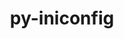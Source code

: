 ---
title: "py-iniconfig"
layout: cache
categories: [package, develop-2024-03-17]
meta: {"versions": ["2.0.0"], "compilers": ["gcc@=11.4.0", "gcc@=9.4.0", "oneapi@=2024.0.0"], "oss": ["ubuntu20.04", "ubuntu22.04"], "platforms": ["linux"], "targets": ["neoverse_v1", "neoverse_v2", "ppc64le", "x86_64_v3"], "stacks": ["e4s", "e4s-neoverse-v2", "e4s-neoverse_v1", "e4s-oneapi", "e4s-power", "e4s-rocm-external", "root"], "num_specs": 6, "num_specs_by_stack": {"root": 6, "e4s-power": 1, "e4s-neoverse_v1": 1, "e4s-neoverse-v2": 1, "e4s-rocm-external": 1, "e4s": 1, "e4s-oneapi": 1}}
spec_details: [{"hash": "k26rkt2tqnk7kflpz4smwjitnc7q53ng", "compiler": "gcc@=9.4.0", "versions": ["2.0.0"], "os": "ubuntu20.04", "platform": "linux", "target": "ppc64le", "variants": ["build_system=python_pip"], "stacks": ["root", "e4s-power"], "size": "-", "tarball": "https://binaries.spack.io/releases/develop-2024-03-17/build_cache/linux-ubuntu20.04-ppc64le/gcc-9.4.0/py-iniconfig-2.0.0/linux-ubuntu20.04-ppc64le-gcc-9.4.0-py-iniconfig-2.0.0-k26rkt2tqnk7kflpz4smwjitnc7q53ng.spack"}, {"hash": "dd7tmurkxyxyzbnh3mvhhz73yw5rsoid", "compiler": "gcc@=11.4.0", "versions": ["2.0.0"], "os": "ubuntu22.04", "platform": "linux", "target": "neoverse_v1", "variants": ["build_system=python_pip"], "stacks": ["e4s-neoverse_v1", "root"], "size": "-", "tarball": "https://binaries.spack.io/releases/develop-2024-03-17/build_cache/linux-ubuntu22.04-neoverse_v1/gcc-11.4.0/py-iniconfig-2.0.0/linux-ubuntu22.04-neoverse_v1-gcc-11.4.0-py-iniconfig-2.0.0-dd7tmurkxyxyzbnh3mvhhz73yw5rsoid.spack"}, {"hash": "kuyp2w27rsiac2sr6eoezgkomfy3lsac", "compiler": "gcc@=11.4.0", "versions": ["2.0.0"], "os": "ubuntu22.04", "platform": "linux", "target": "neoverse_v2", "variants": ["build_system=python_pip"], "stacks": ["root", "e4s-neoverse-v2"], "size": "-", "tarball": "https://binaries.spack.io/releases/develop-2024-03-17/build_cache/linux-ubuntu22.04-neoverse_v2/gcc-11.4.0/py-iniconfig-2.0.0/linux-ubuntu22.04-neoverse_v2-gcc-11.4.0-py-iniconfig-2.0.0-kuyp2w27rsiac2sr6eoezgkomfy3lsac.spack"}, {"hash": "6vkvolxj7kdbq5avqtwg3ea2bn5q4bma", "compiler": "gcc@=11.4.0", "versions": ["2.0.0"], "os": "ubuntu22.04", "platform": "linux", "target": "x86_64_v3", "variants": ["build_system=python_pip"], "stacks": ["e4s-rocm-external", "root"], "size": "-", "tarball": "https://binaries.spack.io/releases/develop-2024-03-17/build_cache/linux-ubuntu22.04-x86_64_v3/gcc-11.4.0/py-iniconfig-2.0.0/linux-ubuntu22.04-x86_64_v3-gcc-11.4.0-py-iniconfig-2.0.0-6vkvolxj7kdbq5avqtwg3ea2bn5q4bma.spack"}, {"hash": "ubch4ycxnlhsm7ofqxtql7fswj7f6fbb", "compiler": "gcc@=11.4.0", "versions": ["2.0.0"], "os": "ubuntu22.04", "platform": "linux", "target": "x86_64_v3", "variants": ["build_system=python_pip"], "stacks": ["root", "e4s"], "size": "-", "tarball": "https://binaries.spack.io/releases/develop-2024-03-17/build_cache/linux-ubuntu22.04-x86_64_v3/gcc-11.4.0/py-iniconfig-2.0.0/linux-ubuntu22.04-x86_64_v3-gcc-11.4.0-py-iniconfig-2.0.0-ubch4ycxnlhsm7ofqxtql7fswj7f6fbb.spack"}, {"hash": "55nd53hl676bbyoy45xexlu4kilzb6az", "compiler": "oneapi@=2024.0.0", "versions": ["2.0.0"], "os": "ubuntu22.04", "platform": "linux", "target": "x86_64_v3", "variants": ["build_system=python_pip"], "stacks": ["e4s-oneapi", "root"], "size": "-", "tarball": "https://binaries.spack.io/releases/develop-2024-03-17/build_cache/linux-ubuntu22.04-x86_64_v3/oneapi-2024.0.0/py-iniconfig-2.0.0/linux-ubuntu22.04-x86_64_v3-oneapi-2024.0.0-py-iniconfig-2.0.0-55nd53hl676bbyoy45xexlu4kilzb6az.spack"}]
---